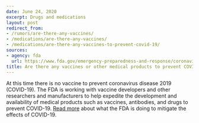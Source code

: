 ```yaml
---
date: June 24, 2020
excerpt: Drugs and medications
layout: post
redirect_from:
- /rumors/are-there-any-vaccines/
- /medications/are-there-any-vaccines/
- /medications/are-there-any-vaccines-to-prevent-covid-19/
sources:
- agency: fda
  url: https://www.fda.gov/emergency-preparedness-and-response/coronavirus-disease-2019-covid-19/covid-19-frequently-asked-questions
title: Are there any vaccines or other medical products to prevent COVID-19?
---
```


At this time there is no vaccine to prevent coronavirus disease 2019 (COVID-19). The FDA is working with vaccine developers and other researchers and manufacturers to help expedite the development and availability of medical products such as vaccines, antibodies, and drugs to prevent COVID-19. [Read more](https://www.fda.gov/vaccines-blood-biologics/industry-biologics/coronavirus-covid-19-cber-regulated-biologics) about what the FDA is doing to mitigate the effects of COVID-19.